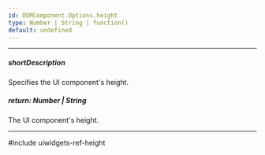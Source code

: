 ```yaml
---
id: DOMComponent.Options.height
type: Number | String | function()
default: undefined
---
```

---
##### shortDescription
Specifies the UI component's height.

##### return: Number | String
The UI component's height.

---
#include uiwidgets-ref-height